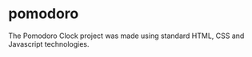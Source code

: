 # pomodoro
The Pomodoro Clock project was made using standard HTML, CSS and Javascript technologies.
